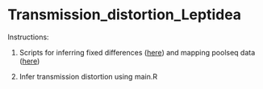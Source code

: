 # Transmission_distortion_Leptidea

Instructions:

1. Scripts for inferring fixed differences ([here](https://github.com/JesperBoman/Evolution-of-hybrid-inviability-associated-with-chromosome-fusions/tree/main/Scripts/fixed_differences)) and mapping poolseq data ([here](https://github.com/JesperBoman/Evolution-of-hybrid-inviability-associated-with-chromosome-fusions/tree/main/Scripts/pool_data_pt1))

2. Infer transmission distortion using main.R
